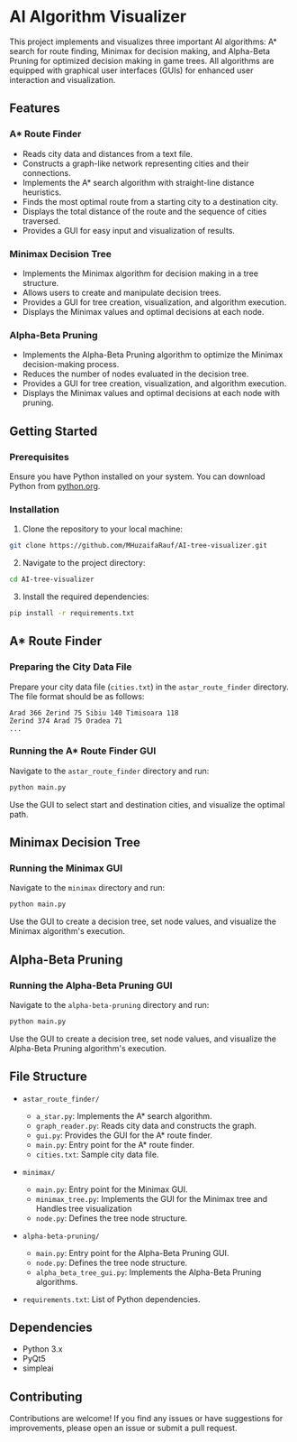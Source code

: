 # AI Algorithm Visualizer

This project implements and visualizes three important AI algorithms: A* search for route finding, Minimax for decision making, and Alpha-Beta Pruning for optimized decision making in game trees. All algorithms are equipped with graphical user interfaces (GUIs) for enhanced user interaction and visualization.

## Features

### A* Route Finder
- Reads city data and distances from a text file.
- Constructs a graph-like network representing cities and their connections.
- Implements the A* search algorithm with straight-line distance heuristics.
- Finds the most optimal route from a starting city to a destination city.
- Displays the total distance of the route and the sequence of cities traversed.
- Provides a GUI for easy input and visualization of results.

### Minimax Decision Tree
- Implements the Minimax algorithm for decision making in a tree structure.
- Allows users to create and manipulate decision trees.
- Provides a GUI for tree creation, visualization, and algorithm execution.
- Displays the Minimax values and optimal decisions at each node.

### Alpha-Beta Pruning
- Implements the Alpha-Beta Pruning algorithm to optimize the Minimax decision-making process.
- Reduces the number of nodes evaluated in the decision tree.
- Provides a GUI for tree creation, visualization, and algorithm execution.
- Displays the Minimax values and optimal decisions at each node with pruning.

## Getting Started

### Prerequisites

Ensure you have Python installed on your system. You can download Python from [python.org](https://www.python.org/).

### Installation

1. Clone the repository to your local machine:

```bash
git clone https://github.com/MHuzaifaRauf/AI-tree-visualizer.git
```

2. Navigate to the project directory:

```bash
cd AI-tree-visualizer
```

3. Install the required dependencies:

```bash
pip install -r requirements.txt
```

## A* Route Finder

### Preparing the City Data File

Prepare your city data file (`cities.txt`) in the `astar_route_finder` directory. The file format should be as follows:

```
Arad 366 Zerind 75 Sibiu 140 Timisoara 118
Zerind 374 Arad 75 Oradea 71
...
```

### Running the A* Route Finder GUI

Navigate to the `astar_route_finder` directory and run:

```bash
python main.py
```

Use the GUI to select start and destination cities, and visualize the optimal path.

## Minimax Decision Tree

### Running the Minimax GUI

Navigate to the `minimax` directory and run:

```bash
python main.py
```

Use the GUI to create a decision tree, set node values, and visualize the Minimax algorithm's execution.

## Alpha-Beta Pruning

### Running the Alpha-Beta Pruning GUI

Navigate to the `alpha-beta-pruning` directory and run:

```bash
python main.py
```

Use the GUI to create a decision tree, set node values, and visualize the Alpha-Beta Pruning algorithm's execution.

## File Structure

- `astar_route_finder/`
  - `a_star.py`: Implements the A* search algorithm.
  - `graph_reader.py`: Reads city data and constructs the graph.
  - `gui.py`: Provides the GUI for the A* route finder.
  - `main.py`: Entry point for the A* route finder.
  - `cities.txt`: Sample city data file.

- `minimax/`
  - `main.py`: Entry point for the Minimax GUI.
  - `minimax_tree.py`: Implements the GUI for the Minimax tree and Handles tree visualization
  - `node.py`: Defines the tree node structure.


- `alpha-beta-pruning/`
  - `main.py`: Entry point for the Alpha-Beta Pruning GUI.
  - `node.py`: Defines the tree node structure.
  - `alpha_beta_tree_gui.py`: Implements the Alpha-Beta Pruning algorithms.

- `requirements.txt`: List of Python dependencies.

## Dependencies

- Python 3.x
- PyQt5
- simpleai

## Contributing

Contributions are welcome! If you find any issues or have suggestions for improvements, please open an issue or submit a pull request.